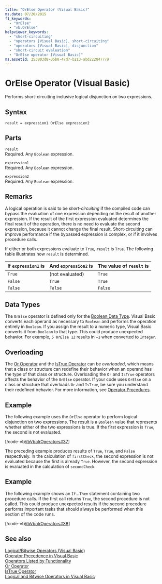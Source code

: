 ```yaml
---
title: "OrElse Operator (Visual Basic)"
ms.date: 07/20/2015
f1_keywords: 
  - "OrElse"
  - "vb.OrElse"
helpviewer_keywords: 
  - "short-circuiting"
  - "operators [Visual Basic], short-circuiting"
  - "operators [Visual Basic], disjunction"
  - "short-circuit evaluation"
  - "OrElse operator [Visual Basic]"
ms.assetid: 253803d8-05b0-47d7-b213-abd222847779
---
```

# OrElse Operator (Visual Basic)
Performs short-circuiting inclusive logical disjunction on two expressions.  
  
## Syntax  
  
```  
result = expression1 OrElse expression2  
```  
  
## Parts  
 `result`  
 Required. Any `Boolean` expression.  
  
 `expression1`  
 Required. Any `Boolean` expression.  
  
 `expression2`  
 Required. Any `Boolean` expression.  
  
## Remarks  
 A logical operation is said to be *short-circuiting* if the compiled code can bypass the evaluation of one expression depending on the result of another expression. If the result of the first expression evaluated determines the final result of the operation, there is no need to evaluate the second expression, because it cannot change the final result. Short-circuiting can improve performance if the bypassed expression is complex, or if it involves procedure calls.  
  
 If either or both expressions evaluate to `True`, `result` is `True`. The following table illustrates how `result` is determined.  
  
|If `expression1` is|And `expression2` is|The value of `result` is|  
|-------------------------|--------------------------|------------------------------|  
|`True`|(not evaluated)|`True`|  
|`False`|`True`|`True`|  
|`False`|`False`|`False`|  
  
## Data Types  
 The `OrElse` operator is defined only for the [Boolean Data Type](../../../visual-basic/language-reference/data-types/boolean-data-type.md). Visual Basic converts each operand as necessary to `Boolean` and performs the operation entirely in `Boolean`. If you assign the result to a numeric type, Visual Basic converts it from `Boolean` to that type. This could produce unexpected behavior. For example, `5 OrElse 12` results in `–1` when converted to `Integer`.  
  
## Overloading  
 The [Or Operator](../../../visual-basic/language-reference/operators/or-operator.md) and the [IsTrue Operator](../../../visual-basic/language-reference/operators/istrue-operator.md) can be *overloaded*, which means that a class or structure can redefine their behavior when an operand has the type of that class or structure. Overloading the `Or` and `IsTrue` operators affects the behavior of the `OrElse` operator. If your code uses `OrElse` on a class or structure that overloads `Or` and `IsTrue`, be sure you understand their redefined behavior. For more information, see [Operator Procedures](../../../visual-basic/programming-guide/language-features/procedures/operator-procedures.md).  
  
## Example  
 The following example uses the `OrElse` operator to perform logical disjunction on two expressions. The result is a `Boolean` value that represents whether either of the two expressions is true. If the first expression is `True`, the second is not evaluated.  
  
 [!code-vb[VbVbalrOperators#37](../../../visual-basic/language-reference/operators/codesnippet/VisualBasic/orelse-operator_1.vb)]  
  
 The preceding example produces results of `True`, `True`, and `False` respectively. In the calculation of `firstCheck`, the second expression is not evaluated because the first is already `True`. However, the second expression is evaluated in the calculation of `secondCheck`.  
  
## Example  
 The following example shows an `If`...`Then` statement containing two procedure calls. If the first call returns `True`, the second procedure is not called. This could produce unexpected results if the second procedure performs important tasks that should always be performed when this section of the code runs.  
  
 [!code-vb[VbVbalrOperators#38](../../../visual-basic/language-reference/operators/codesnippet/VisualBasic/orelse-operator_2.vb)]  
  
## See also
 [Logical/Bitwise Operators (Visual Basic)](../../../visual-basic/language-reference/operators/logical-bitwise-operators.md)  
 [Operator Precedence in Visual Basic](../../../visual-basic/language-reference/operators/operator-precedence.md)  
 [Operators Listed by Functionality](../../../visual-basic/language-reference/operators/operators-listed-by-functionality.md)  
 [Or Operator](../../../visual-basic/language-reference/operators/or-operator.md)  
 [IsTrue Operator](../../../visual-basic/language-reference/operators/istrue-operator.md)  
 [Logical and Bitwise Operators in Visual Basic](../../../visual-basic/programming-guide/language-features/operators-and-expressions/logical-and-bitwise-operators.md)
